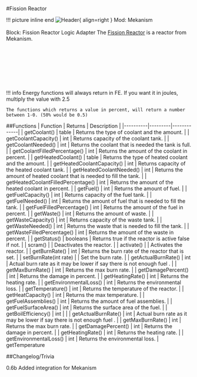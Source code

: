 #Fission Reactor

!!! picture inline end
    ![Header](https://srendi.de/wp-content/uploads/2021/05/Fission-Reactor-Logic-Adapter.png){ align=right }
    Mod: Mekanism <br><br/>
    Block: Fission Reactor Logic Adapter
The [Fission Reactor](https://wiki.aidancbrady.com/wiki/Fission_Reactor) is a reactor from Mekanism.

<br><br/>
<br><br/>
<br><br/>

!!! info
    Energy functions will always return in FE. If you want it in joules, multiply the value with 2.5

    The functions which returns a value in percent, will return a number between 1-0. (50% would be 0.5)

##Functions
| Function | Returns | Description |
|----------|---------|-------------|
| getCoolant() | table | Returns the type of coolant and the amount. |
| getCoolantCapacity() | int | Returns capacity of the coolant tank. |
| getCoolantNeeded() | int | Returns the coolant that is needed the tank is full. |
| getCoolantFilledPercentage() | int | Returns the amount of the coolant in percent. |
| getHeatedCoolant() | table | Returns the type of heated coolant and the amount. |
| getHeatedCoolantCapacity() | int | Returns capacity of the heated coolant tank. |
| getHeatedCoolantNeeded() | int | Returns the amount of heated coolant that is needed to fill the tank. |
| getHeatedCoolantFilledPercentage() | int | Returns the amount of the heated coolant in percent. |
| getFuel() | int | Returns the amount of fuel. |
| getFuelCapacity() | int | Returns capacity of the fuel tank. |
| getFuelNeeded() | int | Returns the amount of fuel that is needed to fill the tank. |
| getFuelFilledPercentage() | int | Returns the amount of the fuel in percent. |
| getWaste() | int | Returns the amount of waste. |
| getWasteCapacity() | int | Returns capacity of the waste tank. |
| getWasteNeeded() | int | Returns the waste that is needed to fill the tank. |
| getWasteFilledPercentage() | int | Returns the amount of the waste in percent. |
| getStatus() | booleans | Returns true if the reactor is active false if not. |
| scram() | | Deactivates the reactor. |
| activate() | | Activates the reactor. |
| getBurnRate() | int | Returns the burn rate of the reactor that is set. |
| setBurnRate(int rate) | | Set the burn rate. |
| getActualBurnRate() | int | Actual burn rate as it may be lower if say there is not enough fuel			. |
| getMaxBurnRate() | int | Returns the max burn rate. |
| getDamagePercent() | int | Returns the damage in percent. |
| getHeatingRate() | int | Returns the heating rate. |
| getEnvironmentalLoss() | int | Returns the environmental loss. |
| getTemperature() | int | Returns the temperature of the reactor. |
| getHeatCapacity() | int | Returns the max temperature. |
| getFuelAssemblies() | int | Returns the amount of fuel assemblies. |
| getFuelSurfaceArea() | int | Returns the surface area of the fuel. |
| getBoilEfficiency() | int | |
| getActualBurnRate() | int | Actual burn rate as it may be lower if say there is not enough fuel			. |
| getMaxBurnRate() | int | Returns the max burn rate. |
| getDamagePercent() | int | Returns the damage in percent. |
| getHeatingRate() | int | Returns the heating rate. |
| getEnvironmentalLoss() | int | Returns the environmental loss. | getTemperature

##Changelog/Trivia

0.6b
Added integration for Mekanism
